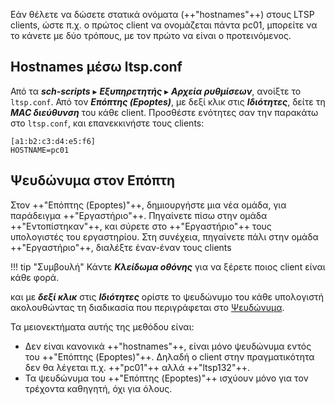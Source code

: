 Εάν θέλετε να δώσετε στατικά ονόματα (++"hostnames"++) στους LTSP clients,
ώστε π.χ. ο πρώτος client να ονομάζεται πάντα pc01, μπορείτε να το
κάνετε με δύο τρόπους, με τον πρώτο να είναι ο προτεινόμενος.

## Hostnames μέσω ltsp.conf

Από τα ***sch-scripts*** ▸ ***Εξυπηρετητής*** ▸ ***Αρχεία ρυθμίσεων***, ανοίξτε το `ltsp.conf`.
Από τον ***Επόπτης (Epoptes)***, με δεξί κλικ στις ***Ιδιότητες***, δείτε τη ***MAC διεύθυνση*** του κάθε client. Προσθέστε ενότητες σαν την παρακάτω στο
`ltsp.conf`, και επανεκκινήστε τους clients:

```title="ltsp.conf"
[a1:b2:c3:d4:e5:f6]
HOSTNAME=pc01
```

## Ψευδώνυμα στον Επόπτη

Στον ++"Επόπτης (Epoptes)"++, δημιουργήστε μια νέα ομάδα,
για παράδειγμα ++"Εργαστήριο"++.
Πηγαίνετε πίσω στην ομάδα ++"Εντοπίστηκαν"++, και σύρετε στο
++"Εργαστήριο"++ τους υπολογιστές του εργαστηρίου. Στη συνέχεια,
πηγαίνετε πάλι στην ομάδα ++"Εργαστήριο"++, διαλέξτε έναν-έναν τους
clients 

!!! tip "Συμβουλή"
    Κάντε ***Κλείδωμα οθόνης*** για να ξέρετε ποιος client είναι κάθε φορά.

και με ***δεξί κλικ*** στις ***Ιδιότητες*** ορίστε το ψευδώνυμο του κάθε υπολογιστή
ακολουθώντας τη διαδικασία που περιγράφεται στο
[Ψευδώνυμα](../../epoptes/Ετικέτες.md).

Τα μειονεκτήματα αυτής της μεθόδου είναι:

  - Δεν είναι κανονικά ++"hostnames"++, είναι μόνο ψευδώνυμα εντός του ++"Επόπτης (Epoptes)"++.
    Δηλαδή ο client στην πραγματικότητα δεν θα λέγεται π.χ. ++"pc01"++
    αλλά ++"ltsp132"++.
  - Τα ψευδώνυμα του ++"Επόπτης (Epoptes)"++ ισχύουν μόνο για τον τρέχοντα καθηγητή, όχι για
    όλους.
